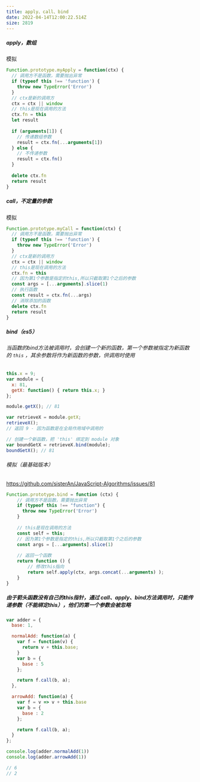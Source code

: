 ```yaml
---
title: apply、call、bind
date: 2022-04-14T12:00:22.514Z
size: 2819
---
```

##### apply，数组

模拟

```javascript
Function.prototype.myApply = function(ctx) {
  // 调用方不是函数，需要抛出异常
  if (typeof this !== 'function') {
    throw new TypeError('Error')
  }
  // ctx是新的调用方
  ctx = ctx || window
  // this是现在调用的方法
  ctx.fn = this
  let result
 
  if (arguments[1]) {
    // 传递数组参数
    result = ctx.fn(...arguments[1])
  } else {
    // 不传递参数
    result = ctx.fn()
  }
  
  delete ctx.fn
  return result
}
```

##### call，不定量的参数

模拟

```javascript
Function.prototype.myCall = function(ctx) {
  // 调用方不是函数，需要抛出异常
  if (typeof this !== 'function') {
    throw new TypeError('Error')
  }
  // ctx是新的调用方
  ctx = ctx || window
  // this是现在调用的方法
  ctx.fn = this
  // 因为第1个参数是指定的this,所以只截取第1个之后的参数
  const args = [...arguments].slice(1)
  // 执行函数
  const result = ctx.fn(...args)
  // 消除添加的函数
  delete ctx.fn
  return result
}
```

##### bind（es5）

###### 当函数的bind方法被调用时，会创建一个新的函数，第一个参数被指定为新函数的 `this` ，其余参数将作为新函数的参数，供调用时使用

```javascript
this.x = 9;    
var module = {
  x: 81,
  getX: function() { return this.x; }
};

module.getX(); // 81

var retrieveX = module.getX;
retrieveX();   
// 返回 9 - 因为函数是在全局作用域中调用的

// 创建一个新函数，把 'this' 绑定到 module 对象
var boundGetX = retrieveX.bind(module);
boundGetX(); // 81
```

###### 模拟（最基础版本）

https://github.com/sisterAn/JavaScript-Algorithms/issues/81

```javascript
Function.prototype.bind = function (ctx) {
    // 调用方不是函数，需要抛出异常
    if (typeof this !== "function") {
      throw new TypeError('Error')
    }
    
    // this是现在调用的方法
    const self = this;
    // 因为第1个参数是指定的this,所以只截取第1个之后的参数
    const args = [...arguments].slice(1)
    
    // 返回一个函数
    return function () {
        // 修改this指向
        return self.apply(ctx, args.concat(...arguments) );
    }
}
```

##### 由于箭头函数没有自己的this指针，通过 call、apply、bind方法调用时，只能传递参数（不能绑定this），他们的第一个参数会被忽略

```js
var adder = {
  base: 1,

  normalAdd: function(a) {
    var f = function(v) {
      return v + this.base;
    }
    var b = {
      base : 5
    };

    return f.call(b, a);
  },

  arrowAdd: function(a) {
    var f = v => v + this.base
    var b = {
      base : 2
    };

    return f.call(b, a);
  }
};

console.log(adder.normalAdd(1))
console.log(adder.arrowAdd(1)) 

// 6
// 2
```

